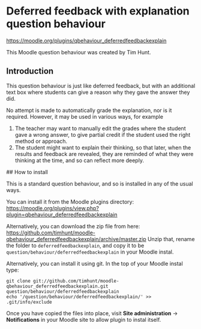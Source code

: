 # Deferred feedback with explanation question behaviour
https://moodle.org/plugins/qbehaviour_deferredfeedbackexplain

This Moodle question behaviour was created by Tim Hunt.

## Introduction

This question behaviour is just like deferred feedback, but with an additional
text box where students can give a reason why they gave the answer they did.

No attempt is made to automatically grade the explanation, nor is it required.
However, it may be used in various ways, for example

1. The teacher may want to manually edit the grades where the student gave a wrong answer, to give partial credit if the student used the right method or approach.
2. The student might want to explain their thinking, so that later, when the results and feedback are revealed, they are reminded of what they were thinking at the time, and so can reflect more deeply.

## How to install

This is a standard question behaviour, and so is installed in any of the usual ways.

You can install it from the Moodle plugins directory:
https://moodle.org/plugins/view.php?plugin=qbehaviour_deferredfeedbackexplain

Alternatively, you can download the zip file from here:
https://github.com/timhunt/moodle-qbehaviour_deferredfeedbackexplain/archive/master.zip
Unzip that, rename the folder to `deferredfeedbackexplain`, and copy it to be
`question/behaviour/deferredfeedbackexplain` in your Moodle instal.

Alternatively, you can install it using git. In the top of your Moodle instal
type:
```
git clone git://github.com/timhunt/moodle-qbehaviour_deferredfeedbackexplain.git question/behaviour/deferredfeedbackexplain
echo '/question/behaviour/deferredfeedbackexplain/' >> .git/info/exclude
```

Once you have copied the files into place, visit **Site administration** ->
**Notifications** in your Moodle site to allow plugin to instal itself.
